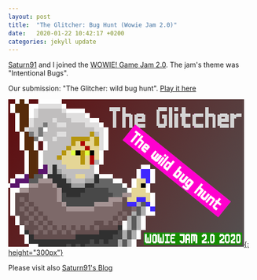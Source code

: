 ```yaml
---
layout: post
title:  "The Glitcher: Bug Hunt (Wowie Jam 2.0)"
date:   2020-01-22 10:42:17 +0200
categories: jekyll update
---
```


[Saturn91][saturn91] and I joined the [WOWIE! Game Jam 2.0][wowie].
The jam's theme was "Intentional Bugs".

Our submission: "The Glitcher: wild bug hunt". [Play it here][glitcher]

[![The Glitcher: wild bug hunt](/images/theGlitcher.png){: height="300px"}][glitcher]

Please visit also [Saturn91's Blog][saturn91]

[glitcher]: https://saturn91.itch.io/theglitcher
[saturn91]: https://saturn91.github.io/Saturn91GameDev_Website/index.html
[wowie]: https://itch.io/jam/wowie-jam-2